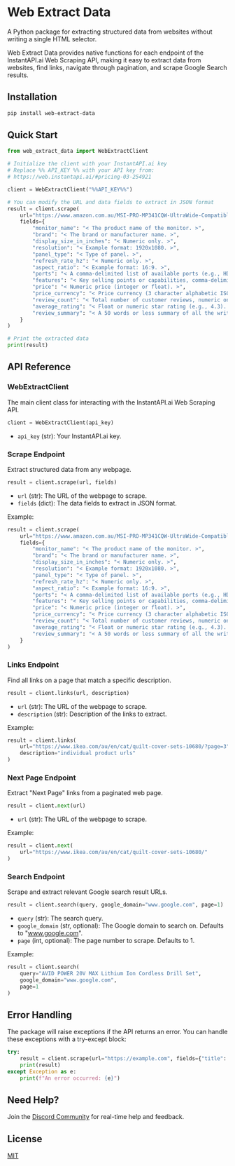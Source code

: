 # Web Extract Data

A Python package for extracting structured data from websites without writing a single HTML selector.

Web Extract Data provides native functions for each endpoint of the InstantAPI.ai Web Scraping API, making it easy to extract data from websites, find links, navigate through pagination, and scrape Google Search results.

## Installation

```bash
pip install web-extract-data
```

## Quick Start

```python
from web_extract_data import WebExtractClient

# Initialize the client with your InstantAPI.ai key
# Replace %% API_KEY %% with your API key from:
# https://web.instantapi.ai/#pricing-03-254921

client = WebExtractClient("%%API_KEY%%")

# You can modify the URL and data fields to extract in JSON format
result = client.scrape(
    url="https://www.amazon.com.au/MSI-PRO-MP341CQW-UltraWide-Compatible/dp/B09Y19TRQ2",
    fields={
        "monitor_name": "< The product name of the monitor. >",
        "brand": "< The brand or manufacturer name. >",
        "display_size_in_inches": "< Numeric only. >",
        "resolution": "< Example format: 1920x1080. >",
        "panel_type": "< Type of panel. >",
        "refresh_rate_hz": "< Numeric only. >",
        "aspect_ratio": "< Example format: 16:9. >",
        "ports": "< A comma-delimited list of available ports (e.g., HDMI, DisplayPort, etc.). >",
        "features": "< Key selling points or capabilities, comma-delimited (e.g., LED, Full HD, etc.). >",
        "price": "< Numeric price (integer or float). >",
        "price_currency": "< Price currency (3 character alphabetic ISO 4217). >",
        "review_count": "< Total number of customer reviews, numeric only. >",
        "average_rating": "< Float or numeric star rating (e.g., 4.3). >",
        "review_summary": "< A 50 words or less summary of all the written customer feedback. >"
    }
)

# Print the extracted data
print(result)
```

## API Reference

### WebExtractClient

The main client class for interacting with the InstantAPI.ai Web Scraping API.

```python
client = WebExtractClient(api_key)
```

- `api_key` (str): Your InstantAPI.ai key.

### Scrape Endpoint

Extract structured data from any webpage.

```python
result = client.scrape(url, fields)
```

- `url` (str): The URL of the webpage to scrape.
- `fields` (dict): The data fields to extract in JSON format.

Example:

```python
result = client.scrape(
    url="https://www.amazon.com.au/MSI-PRO-MP341CQW-UltraWide-Compatible/dp/B09Y19TRQ2",
    fields={
        "monitor_name": "< The product name of the monitor. >",
        "brand": "< The brand or manufacturer name. >",
        "display_size_in_inches": "< Numeric only. >",
        "resolution": "< Example format: 1920x1080. >",
        "panel_type": "< Type of panel. >",
        "refresh_rate_hz": "< Numeric only. >",
        "aspect_ratio": "< Example format: 16:9. >",
        "ports": "< A comma-delimited list of available ports (e.g., HDMI, DisplayPort, etc.). >",
        "features": "< Key selling points or capabilities, comma-delimited (e.g., LED, Full HD, etc.). >",
        "price": "< Numeric price (integer or float). >",
        "price_currency": "< Price currency (3 character alphabetic ISO 4217). >",
        "review_count": "< Total number of customer reviews, numeric only. >",
        "average_rating": "< Float or numeric star rating (e.g., 4.3). >",
        "review_summary": "< A 50 words or less summary of all the written customer feedback. >"
    }
)
```

### Links Endpoint

Find all links on a page that match a specific description.

```python
result = client.links(url, description)
```

- `url` (str): The URL of the webpage to scrape.
- `description` (str): Description of the links to extract.

Example:

```python
result = client.links(
    url="https://www.ikea.com/au/en/cat/quilt-cover-sets-10680/?page=3",
    description="individual product urls"
)
```

### Next Page Endpoint

Extract "Next Page" links from a paginated web page.

```python
result = client.next(url)
```

- `url` (str): The URL of the webpage to scrape.

Example:

```python
result = client.next(
    url="https://www.ikea.com/au/en/cat/quilt-cover-sets-10680/"
)
```

### Search Endpoint

Scrape and extract relevant Google search result URLs.

```python
result = client.search(query, google_domain="www.google.com", page=1)
```

- `query` (str): The search query.
- `google_domain` (str, optional): The Google domain to search on. Defaults to "www.google.com".
- `page` (int, optional): The page number to scrape. Defaults to 1.

Example:

```python
result = client.search(
    query="AVID POWER 20V MAX Lithium Ion Cordless Drill Set",
    google_domain="www.google.com",
    page=1
)
```

## Error Handling

The package will raise exceptions if the API returns an error. You can handle these exceptions with a try-except block:

```python
try:
    result = client.scrape(url="https://example.com", fields={"title": "< The title of the page. >"})
    print(result)
except Exception as e:
    print(f"An error occurred: {e}")
```

## Need Help?

Join the [Discord Community](https://discord.gg/pZEJMCTzA3) for real-time help and feedback.

## License

[MIT](LICENSE)
